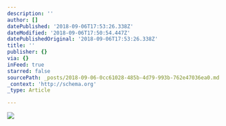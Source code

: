 ```yaml
---
description: ''
author: []
datePublished: '2018-09-06T17:53:26.338Z'
dateModified: '2018-09-06T17:50:54.447Z'
datePublishedOriginal: '2018-09-06T17:53:26.338Z'
title: ''
publisher: {}
via: {}
inFeed: true
starred: false
sourcePath: _posts/2018-09-06-0cc61028-485b-4d79-993b-762e47036ea0.md
_context: 'http://schema.org'
_type: Article

---
```

![](https://the-grid-user-content.s3-us-west-2.amazonaws.com/e5a7037f-f82b-4c32-8415-0171f3dd8188.jpg)